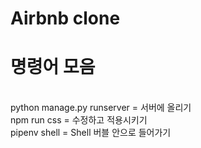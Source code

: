# Airbnb clone


# 명령어 모음
<br />
python manage.py runserver = 서버에 올리기 <br />
npm run css = 수정하고 적용시키기 <br />
pipenv shell = Shell 버블 안으로 들어가기 <br />